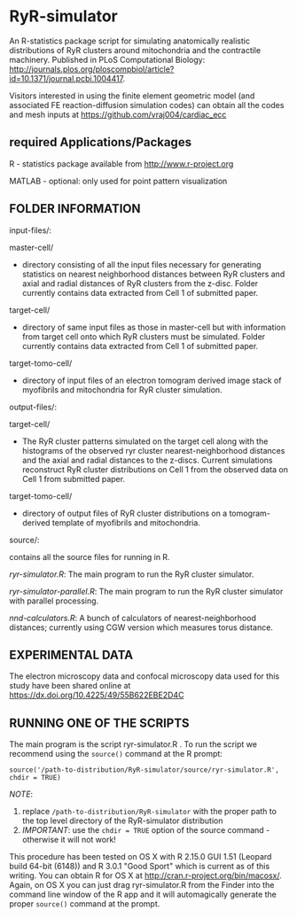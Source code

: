 RyR-simulator
=============
An R-statistics package script for simulating anatomically realistic distributions of RyR clusters around mitochondria and the contractile machinery. Published in PLoS Computational Biology: http://journals.plos.org/ploscompbiol/article?id=10.1371/journal.pcbi.1004417. 

Visitors interested in using the finite element geometric model (and associated FE reaction-diffusion simulation codes) can obtain all the codes and mesh inputs at https://github.com/vraj004/cardiac_ecc 

**required Applications/Packages**
----------------------------------

R - statistics package available from <http://www.r-project.org>

MATLAB - optional: only used for point pattern visualization     

**FOLDER INFORMATION**
----------------------

input-files/: 

master-cell/

 - directory consisting of all the input files necessary for generating statistics on nearest neighborhood distances between RyR clusters and axial and radial distances of RyR clusters from the z-disc. Folder currently contains data extracted from Cell 1 of submitted paper.

target-cell/

 - directory of same input files as those in master-cell but with information from target cell onto which RyR clusters must be simulated. Folder currently contains data extracted from Cell 1 of submitted paper.

target-tomo-cell/
 - directory of input files of an electron tomogram derived image stack of myofibrils and mitochondria for RyR cluster simulation.

output-files/:

target-cell/

 - The RyR cluster patterns simulated on the target cell along with the histograms of the observed ryr cluster nearest-neighborhood distances and the axial and radial distances to the z-discs. Current simulations reconstruct RyR cluster distributions on Cell 1 from the observed data on Cell 1 from submitted paper.

target-tomo-cell/

 - directory of output files of RyR cluster distributions on a tomogram-derived template of myofibrils and mitochondria.
  
source/:

contains all the source files for running in R.

*ryr-simulator.R*: The main program to run the RyR cluster simulator. 

*ryr-simulator-parallel.R*: The main program to run the RyR cluster simulator with parallel processing. 

*nnd-calculators.R*: A bunch of calculators of nearest-neighborhood distances; currently using CGW version which measures torus distance. 

**EXPERIMENTAL DATA**
---------------------
The electron microscopy data and confocal microscopy data used for this study have been shared online at https://dx.doi.org/10.4225/49/55B622EBE2D4C

RUNNING ONE OF THE SCRIPTS
--------------------------

The main program is the script ryr-simulator.R . To run the script we recommend using the `source()` command at the R prompt:

    source('/path-to-distribution/RyR-simulator/source/ryr-simulator.R', chdir = TRUE)

*NOTE*:  

1. replace `/path-to-distribution/RyR-simulator` with the proper path to the top level directory of the RyR-simulator distribution
2. *IMPORTANT*: use the `chdir = TRUE` option of the source command - otherwise it will not work!

This procedure has been tested on OS X with R 2.15.0 GUI 1.51 (Leopard build 64-bit (6148)) and R 3.0.1 "Good Sport" which is current as of this writing. You can obtain R for OS X at <http://cran.r-project.org/bin/macosx/>. Again, on OS X you can just drag ryr-simulator.R from the Finder into the command line window of the R app and it will automagically generate the proper `source()` command at the prompt.
 
